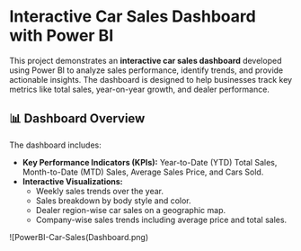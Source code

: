 # Interactive Car Sales Dashboard with Power BI
This project demonstrates an **interactive car sales dashboard** developed using Power BI to analyze sales performance, identify trends, and provide actionable insights. The dashboard is designed to help businesses track key metrics like total sales, year-on-year growth, and dealer performance.

## 📊 Dashboard Overview
The dashboard includes:
- **Key Performance Indicators (KPIs):** Year-to-Date (YTD) Total Sales, Month-to-Date (MTD) Sales, Average Sales Price, and Cars Sold.
- **Interactive Visualizations:** 
  - Weekly sales trends over the year.
  - Sales breakdown by body style and color.
  - Dealer region-wise car sales on a geographic map.
  - Company-wise sales trends including average price and total sales.



![PowerBI-Car-Sales(Dashboard.png)
